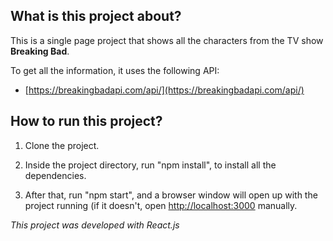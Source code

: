 

## What is this project about?


  This is a single page project that shows all the characters from the TV show **Breaking Bad**.
  
  To get all the information, it uses the following API:
  
  - [https://breakingbadapi.com/api/](https://breakingbadapi.com/api/)



## How to run this project?


 1. Clone the project.
 
 2. Inside the project directory, run "npm install", to install all the dependencies.
 
 3. After that, run "npm start", and a browser window will open up with the project running (if it doesn't, open [http://localhost:3000](http://localhost:3000) manually.


*This project was developed with React.js*